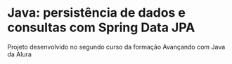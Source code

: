 # Java: persistência de dados e consultas com Spring Data JPA

Projeto desenvolvido no segundo curso da formação Avançando com Java da Alura



